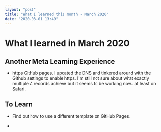 ```yaml
---
layout: "post"
title: "What I learned this month - March 2020"
date: "2020-03-01 13:49"
---
```

# What I learned in March 2020

## Another Meta Learning Experience

* https GitHub pages. I updated the DNS and tinkered around with the Github settings to enable https. I'm still not sure about what exactly multiple A records achieve but it seems to be working now.. at least on Safari.

## To Learn

* Find out how to use a different template on GitHub Pages.

* 
